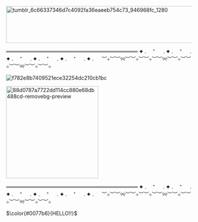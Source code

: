 

<!--
**Cherryagr/Cherryagr** is a ✨ _special_ ✨ repository because its `README.md` (this file) appears on your GitHub profile.

Here are some ideas to get you started:

- 🔭 I’m currently working on ...
- 🌱 I’m currently learning ...
- 👯 I’m looking to collaborate on ...
- 🤔 I’m looking for help with ...
- 💬 Ask me about ...
- 📫 How to reach me: ...
- 😄 Pronounhttps://i.pinimg.com/736x/05/2f/ba/052fba5301f2c1ff7af0f2ce930a344a.jpgs: ...
- ⚡ Fun fact: ...
-->
<img width="1000" height="100" alt="tumblr_6c66337346d7c4092fa36eaeeb754c73_946968fc_1280" src="https://github.com/user-attachments/assets/18c9a60e-16b4-46ee-9149-e60c799fb618" />



════════════════════════════════════
✦ . 　⁺ 　 . ✦ . 　⁺ 　 . ✦ . 　⁺ 　 . ✦ . 　⁺ 　 . ✦ . 　⁺ 　 . ✦ . 　
︶⊹︶︶୨୧︶︶⊹︶︶⊹︶︶୨୧︶︶⊹︶︶⊹︶︶୨୧︶︶⊹︶︶⊹

![f782e8b7409521ece32254dc210cb1bc](https://github.com/user-attachments/assets/ebef0c4e-ef7c-43b0-afe3-26f6a167be9d)

<im width="400" height="300" alt="images" src="https://github.com/user-attachments/assets/d8e5bf05-2943-4806-a7dc-7fd9575c6377"/>


<img width="250" height="250" alt="88d0787a7722dd114cc880e68db488cd-removebg-preview" src="https://github.com/user-attachments/assets/5ee6c5a8-a474-423b-bdb7-88801c8b0a65" />

════════════════════════════════════
✦ . 　⁺ 　 . ✦ . 　⁺ 　 . ✦ . 　⁺ 　 . ✦ . 　⁺ 　 . ✦ . 　⁺ 　 . ✦ . 　
︶⊹︶︶୨୧︶︶⊹︶︶⊹︶︶୨୧︶︶⊹︶︶⊹︶︶୨୧︶︶⊹︶︶⊹

<p aligh="center"> $\color{#0077b6}{HELLO!!}$ </p>
